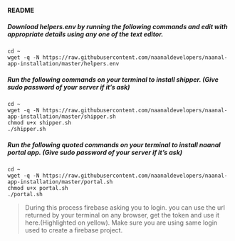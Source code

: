 **README**

##### Download helpers.env by running the following commands and edit with appropriate details using any one of the text editor.
```
cd ~
wget -q -N https://raw.githubusercontent.com/naanaldevelopers/naanal-app-installation/master/helpers.env
```
##### Run the following commands on your terminal to install shipper. (Give sudo password of your server if it’s ask)
```
cd ~
wget -q -N https://raw.githubusercontent.com/naanaldevelopers/naanal-app-installation/master/shipper.sh
chmod u+x shipper.sh
./shipper.sh
```
##### Run the following quoted commands on your terminal to install naanal portal app. (Give sudo password of your server if it’s ask)
```
cd ~
wget -q -N https://raw.githubusercontent.com/naanaldevelopers/naanal-app-installation/master/portal.sh
chmod u+x portal.sh
./portal.sh
```
> During this process firebase asking you to login. you can use the url returned by your terminal on any browser, get the token and use it here.(Highlighted on yellow). Make sure you are using same login used to create a firebase project.
